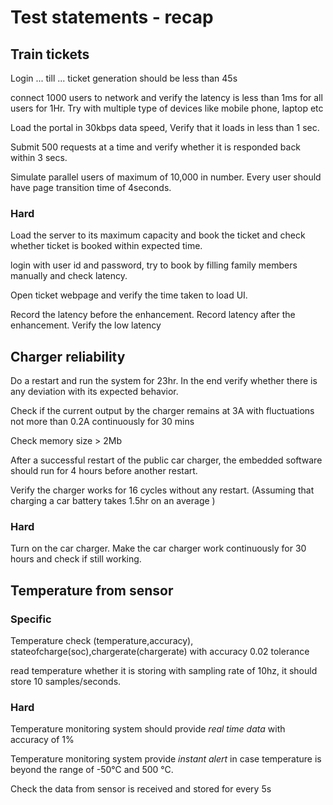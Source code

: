 # Test statements - recap

## Train tickets

Login ... till ... ticket generation should be less than 45s

connect 1000 users to network and verify the latency is less than 1ms for all users for 1Hr. Try with multiple type of devices like mobile phone, laptop etc

Load the portal in 30kbps data speed, Verify that it loads in less than 1 sec.

Submit 500 requests at a time and verify whether it is responded back within 3 secs.

Simulate parallel users of maximum of 10,000 in number. Every user should have page transition time of 4seconds. 

### Hard

Load the server to its maximum capacity and book the ticket and check whether ticket is booked within expected time.

login with user id and password, try to book by filling family members manually and check latency.

Open ticket webpage and verify the time taken to load UI. 

Record the latency before the enhancement. Record latency after the enhancement. Verify the low latency

## Charger reliability

Do a restart and run the system for 23hr. In the end verify whether there is any deviation with its expected behavior.

Check if the current output by the charger remains at 3A with fluctuations not more than 0.2A continuously for 30 mins

Check memory size > 2Mb

After a successful restart of the public car charger, the embedded software should run for 4 hours before another restart.

Verify the charger works for 16 cycles without any restart. (Assuming that charging a car battery takes 1.5hr on an average )

### Hard

Turn on the car charger. Make the car charger work continuously for 30 hours and check if still working.

## Temperature from sensor

### Specific

Temperature check (temperature,accuracy), stateofcharge(soc),chargerate(chargerate) with accuracy 0.02 tolerance

read temperature whether it is storing with sampling rate of 10hz, it should store 10 samples/seconds.

### Hard

Temperature monitoring system should provide _real time data_ with accuracy of 1%

Temperature monitoring system provide _instant alert_ in case temperature is beyond the range of -50°C and 500 °C.

Check the data from sensor is received and stored for every 5s

